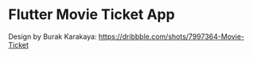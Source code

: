 # Flutter Movie Ticket App

Design by Burak Karakaya: https://dribbble.com/shots/7997364-Movie-Ticket

